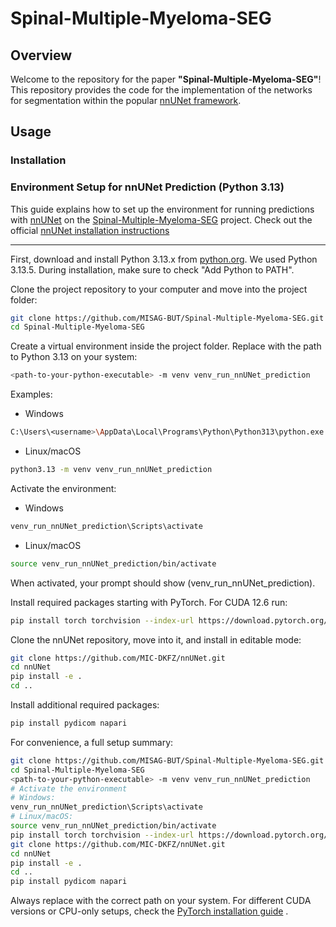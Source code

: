 # Spinal-Multiple-Myeloma-SEG

## Overview
Welcome to the repository for the paper **"Spinal-Multiple-Myeloma-SEG"**! This repository provides the code for the implementation of the networks for segmentation within the popular [nnUNet framework](https://github.com/MIC-DKFZ/nnUNet).

## Usage
### Installation

### Environment Setup for nnUNet Prediction (Python 3.13)

This guide explains how to set up the environment for running predictions with [nnUNet](https://github.com/MIC-DKFZ/nnUNet) on the [Spinal-Multiple-Myeloma-SEG](https://github.com/MISAG-BUT/Spinal-Multiple-Myeloma-SEG) project.
Check out the official [nnUNet installation instructions](https://github.com/MIC-DKFZ/nnUNet/blob/master/documentation/installation_instructions.md)

---

First, download and install Python 3.13.x from [python.org](https://www.python.org/downloads/). We used Python 3.13.5. During installation, make sure to check "Add Python to PATH".  

Clone the project repository to your computer and move into the project folder:

```bash
git clone https://github.com/MISAG-BUT/Spinal-Multiple-Myeloma-SEG.git
cd Spinal-Multiple-Myeloma-SEG
```

Create a virtual environment inside the project folder. Replace <path-to-your-python-executable> with the path to Python 3.13 on your system:
```bash
<path-to-your-python-executable> -m venv venv_run_nnUNet_prediction
```

Examples:
- Windows
```bash
C:\Users\<username>\AppData\Local\Programs\Python\Python313\python.exe -m venv venv_run_nnUNet_prediction
```
- Linux/macOS
```bash
python3.13 -m venv venv_run_nnUNet_prediction
```

Activate the environment:
- Windows
```bash
venv_run_nnUNet_prediction\Scripts\activate
```
- Linux/macOS
```bash
source venv_run_nnUNet_prediction/bin/activate
```

When activated, your prompt should show (venv_run_nnUNet_prediction).

Install required packages starting with PyTorch. For CUDA 12.6 run:
```bash
pip install torch torchvision --index-url https://download.pytorch.org/whl/cu126
```
Clone the nnUNet repository, move into it, and install in editable mode:
```bash
git clone https://github.com/MIC-DKFZ/nnUNet.git
cd nnUNet
pip install -e .
cd ..
```
Install additional required packages:
```bash
pip install pydicom napari
```

For convenience, a full setup summary:
```bash
git clone https://github.com/MISAG-BUT/Spinal-Multiple-Myeloma-SEG.git
cd Spinal-Multiple-Myeloma-SEG
<path-to-your-python-executable> -m venv venv_run_nnUNet_prediction
# Activate the environment
# Windows:
venv_run_nnUNet_prediction\Scripts\activate
# Linux/macOS:
source venv_run_nnUNet_prediction/bin/activate
pip install torch torchvision --index-url https://download.pytorch.org/whl/cu126
git clone https://github.com/MIC-DKFZ/nnUNet.git
cd nnUNet
pip install -e .
cd ..
pip install pydicom napari
```

Always replace <path-to-your-python-executable> with the correct path on your system. For different CUDA versions or CPU-only setups, check the [PyTorch installation guide](https://pytorch.org/get-started/locally/)
.








